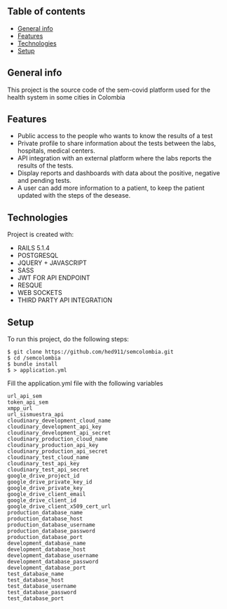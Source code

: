 ## Table of contents
* [General info](#general-info)
* [Features](#general-info)
* [Technologies](#technologies)
* [Setup](#setup)

## General info
This project is the source code of the sem-covid platform used for the health system in some cities in Colombia

## Features
* Public access to the people who wants to know the results of a test
* Private profile to share information about the tests between the labs, hospitals, medical centers.
* API integration with an external platform where the labs reports the results of the tests.
* Display reports and dashboards with data about the positive, negative and pending tests.
* A user can add more information to a patient, to keep the patient updated with the steps of the desease.
	
## Technologies
Project is created with:
* RAILS 5.1.4
* POSTGRESQL
* JQUERY + JAVASCRIPT
* SASS
* JWT FOR API ENDPOINT
* RESQUE
* WEB SOCKETS
* THIRD PARTY API INTEGRATION
	
## Setup
To run this project, do the following steps:

```
$ git clone https://github.com/hed911/semcolombia.git
$ cd /semcolombia
$ bundle install
$ > application.yml
```
Fill the application.yml file with the following variables

```
url_api_sem
token_api_sem
xmpp_url
url_sismuestra_api
cloudinary_development_cloud_name
cloudinary_development_api_key
cloudinary_development_api_secret
cloudinary_production_cloud_name
cloudinary_production_api_key
cloudinary_production_api_secret
cloudinary_test_cloud_name
cloudinary_test_api_key
cloudinary_test_api_secret
google_drive_project_id
google_drive_private_key_id
google_drive_private_key
google_drive_client_email
google_drive_client_id
google_drive_client_x509_cert_url
production_database_name
production_database_host
production_database_username
production_database_password
production_database_port
development_database_name
development_database_host
development_database_username
development_database_password
development_database_port
test_database_name
test_database_host
test_database_username
test_database_password
test_database_port
```
